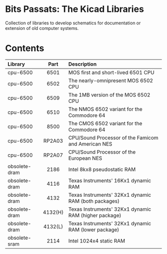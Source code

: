 # Bits Passats: The Kicad Libraries
 Collection of libraries to develop schematics for documentation or extension of old computer systems.

# Contents

| Library       | Part  | Description                                              |
| :------------ | :---: | :------------------------------------------------------- |
| cpu-6500      |  6501 | MOS first and short-lived 6501 CPU                       |
| cpu-6500      |  6502 | The nearly-omnipresent MOS 6502 CPU                      |
| cpu-6500      |  6509 | The 1MB version of the MOS 6502 CPU                      |
| cpu-6500      |  6510 | The NMOS 6502 variant for the Commodore 64               |
| cpu-6500      |  8500 | The CMOS 6502 variant for the Commodore 64               |
| cpu-6500      |  RP2A03 | CPU/Sound Processor of the Famicom and American NES    |
| cpu-6500      |  RP2A07 | CPU/Sound Processor of the European NES                |
| obsolete-dram |  2186 | Intel 8kx8 pseudostatic RAM                              |
| obsolete-dram |  4116 | Texas Instruments' 16Kx1 dynamic RAM                     |
| obsolete-dram |  4132 | Texas Instruments' 32Kx1 dynamic RAM (both packages)     |
| obsolete-dram |  4132(H) | Texas Instruments' 32Kx1 dynamic RAM (higher package) |
| obsolete-dram |  4132(L) | Texas Instruments' 32Kx1 dynamic RAM (lower package)  |
| obsolete-sram |  2114 | Intel 1024x4 static RAM                                  |
